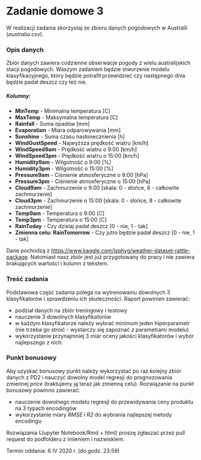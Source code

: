 # Zadanie domowe 3
W realizacji zadania skorzystaj ze zbioru danych pogodowych w Australii (*australia.csv*).

### Opis danych
Zbiór danych zawiera codzienne obserwacje pogody z wielu australijskich stacji pogodowych. Waszym zadaniem będzie stworzenie modelu klasyfikacyjnego, który będzie potrafił przewidzieć czy następnego dnia będzie padał deszcz czy też nie.

##### Kolumny:
- **MinTemp** - Minimalna temperatura [C]
- **MaxTemp** - Maksymalna temperatura [C]
- **Rainfall** - Suma opadów [mm]
- **Evaporation** - Miara odparowywania [mm]
- **Sunshine** - Suma czasu nasłonecznienia [h]
- **WindGustSpeed** - Najwyższa prędkość wiatru [km/h]
- **WindSpeed9am** - Prędkość wiatru o 9:00 [km/h]
- **WindSpeed3pm** - Prędkość wiatru o 15:00 [km/h]
- **Humidity9am** - Wilgotność o 9:00 [%]
- **Humidity3pm** - Wilgotność o 15:00 [%]
- **Pressure9am** - Ciśnienie atmosferyczne o 9:00 [hPa]
- **Pressure3pm** - Ciśnienie atmosferyczne o 15:00 [hPa]
- **Cloud9am** - Zachmurzenie o 9:00 [skala: 0 - słońce, 8 - całkowite zachmurzenie]
- **Cloud3pm** - Zachmurzenie o 15:00 [skala: 0 - słońce, 8 - całkowite zachmurzenie]
- **Temp9am** - Temperatura o 9:00 [C]
- **Temp3pm** - Temperatura o 15:00 [C]
- **RainToday** - Czy dzisiaj padał deszcz [0 - nie, 1 - tak]
-  **Zmienna celu:** **RainTomorrow** - Czy jutro będzie padał deszcz [0 - nie, 1 - tak]

Dane pochodzą z https://www.kaggle.com/jsphyg/weather-dataset-rattle-package. Natomiast nasz zbiór jest już przygotowany do pracy i nie zawiera brakujących wartości i kolumn z tekstem.

### Treść zadania
Podstawowa część zadania polega na wytrenowaniu dowolnych 3 klasyfikatorów i sprawdzeniu ich skuteczności.
Raport powinien zawierać:
- podział danych na zbiór treningowy i testowy
- nauczenie 3 dowolnych klasyfikatorów
- w każdym klasyfikatorze należy wybrać minimum jeden hiperparametr (nie trzeba go stroić - wystarczy się zapoznać z parametrami modelu)
- wykorzystanie przynajmniej 3 miar oceny jakości klasyfikatorów i wybór najlepszego z nich.

### Punkt bonusowy
Aby uzyskać bonusowy punkt należy wykorzystać po raz kolejny zbiór danych z PD2 i nauczyć dowolny model regresji do prognozowania zmiennej *price* (traktujemy ją teraz jak zmienną celu).
Rozwiązanie na punkt bonusowy powinno zawierać:
- nauczenie dowolnego modelu regresji do przewidywania ceny produktu na 3 typach encodingów
- wykorzystanie miary *RMSE* i *R2* do wybrania najlepszej metody encodingu

Rozwiązania (Jupyter Notebook/Rmd + html) proszę zgłaszać przez pull request do podfolderu z imieniem i nazwiskiem.

Termin oddania: 6 IV 2020 r. (do godz. 23:59)
